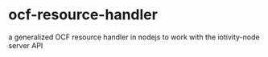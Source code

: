 # ocf-resource-handler
a generalized OCF resource handler in nodejs to work with the iotivity-node server API
